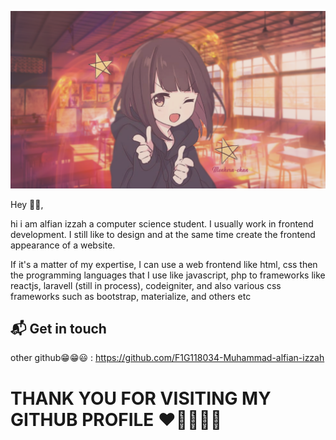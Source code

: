 
![](https://github.com/F1G118034-Muhammad-alfian-izzah/F1G118034-Muhammad-alfian-izzah/blob/main/manhera.png)

Hey 👋🏻,

hi i am alfian izzah a computer science student. I usually work in frontend development. I still like to design and at the same time create the frontend appearance of a website.

If it's a matter of my expertise, I can use a web frontend like html, css then the programming languages ​​that I use like javascript, php to frameworks like reactjs, laravell (still in process), codeigniter, and also various css frameworks such as bootstrap, materialize, and others etc

## 📬 Get in touch


other github😁😁😃 : https://github.com/F1G118034-Muhammad-alfian-izzah

# THANK YOU FOR VISITING MY GITHUB PROFILE ❤🧡💛💚💙
